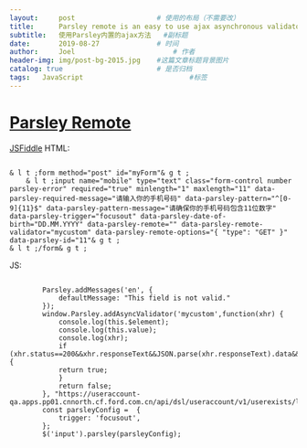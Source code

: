 ```yaml
---
layout:     post   				    # 使用的布局（不需要改）
title:      Parsley remote is an easy to use ajax asynchronous validator. 				# 标题 
subtitle:   使用Parsley内置的ajax方法   #副标题
date:       2019-08-27 				# 时间
author:     Joel 						# 作者
header-img: img/post-bg-2015.jpg 	#这篇文章标题背景图片
catalog: true 						# 是否归档
tags:	JavaScript							#标签
---
```

# [Parsley Remote](https://parsleyjs.org/doc/#remote-custom)  
[JSFiddle](http://jsfiddle.net/tnp2kz4m/) 
HTML: 
<pre><code>
& l t ;form method="post" id="myForm"& g t ;
    & l t ;input name="mobile" type="text" class="form-control number parsley-error" required="true" minlength="1" maxlength="11" data-parsley-required-message="请输入你的手机号码" data-parsley-pattern="^[0-9]{11}$" data-parsley-pattern-message="请确保你的手机号码包含11位数字" data-parsley-trigger="focusout" data-parsley-date-of-birth="DD.MM.YYYY" data-parsley-remote="" data-parsley-remote-validator="mycustom" data-parsley-remote-options="{ &quot;type&quot;: &quot;GET&quot; }" data-parsley-id="11"& g t ;
& l t ;/form& g t ;
</code></pre>  
 
JS:   

<pre><code>
        Parsley.addMessages('en', {
            defaultMessage: "This field is not valid."
        });
        window.Parsley.addAsyncValidator('mycustom',function(xhr) {
            console.log(this.$element);
            console.log(this.value);
            console.log(xhr);
            if (xhr.status==200&&xhr.responseText&&JSON.parse(xhr.responseText).data&&JSON.parse(xhr.responseText).data.available) {
            return true;
            }
            return false;
        }, "https://useraccount-qa.apps.pp01.cnnorth.cf.ford.com.cn/api/dsl/useraccount/v1/userexists/lincoln/{value}");
        const parsleyConfig =  {
            trigger: 'focusout',
        };
        $('input').parsley(parsleyConfig);
</code></pre> 
